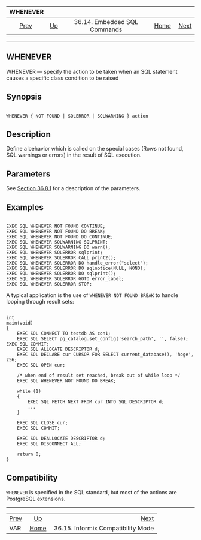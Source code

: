 

|             WHENEVER             |                                                             |                              |                                                       |                                                                         |
| :------------------------------: | :---------------------------------------------------------- | :--------------------------: | ----------------------------------------------------: | ----------------------------------------------------------------------: |
| [Prev](ecpg-sql-var.html "VAR")  | [Up](ecpg-sql-commands.html "36.14. Embedded SQL Commands") | 36.14. Embedded SQL Commands | [Home](index.html "PostgreSQL 17devel Documentation") |  [Next](ecpg-informix-compat.html "36.15. Informix Compatibility Mode") |

***

## WHENEVER

WHENEVER — specify the action to be taken when an SQL statement causes a specific class condition to be raised

## Synopsis

```

WHENEVER { NOT FOUND | SQLERROR | SQLWARNING } action
```

## Description

Define a behavior which is called on the special cases (Rows not found, SQL warnings or errors) in the result of SQL execution.

## Parameters

See [Section 36.8.1](ecpg-errors.html#ECPG-WHENEVER "36.8.1. Setting Callbacks") for a description of the parameters.

## Examples

```

EXEC SQL WHENEVER NOT FOUND CONTINUE;
EXEC SQL WHENEVER NOT FOUND DO BREAK;
EXEC SQL WHENEVER NOT FOUND DO CONTINUE;
EXEC SQL WHENEVER SQLWARNING SQLPRINT;
EXEC SQL WHENEVER SQLWARNING DO warn();
EXEC SQL WHENEVER SQLERROR sqlprint;
EXEC SQL WHENEVER SQLERROR CALL print2();
EXEC SQL WHENEVER SQLERROR DO handle_error("select");
EXEC SQL WHENEVER SQLERROR DO sqlnotice(NULL, NONO);
EXEC SQL WHENEVER SQLERROR DO sqlprint();
EXEC SQL WHENEVER SQLERROR GOTO error_label;
EXEC SQL WHENEVER SQLERROR STOP;
```

A typical application is the use of `WHENEVER NOT FOUND BREAK` to handle looping through result sets:

```

int
main(void)
{
    EXEC SQL CONNECT TO testdb AS con1;
    EXEC SQL SELECT pg_catalog.set_config('search_path', '', false); EXEC SQL COMMIT;
    EXEC SQL ALLOCATE DESCRIPTOR d;
    EXEC SQL DECLARE cur CURSOR FOR SELECT current_database(), 'hoge', 256;
    EXEC SQL OPEN cur;

    /* when end of result set reached, break out of while loop */
    EXEC SQL WHENEVER NOT FOUND DO BREAK;

    while (1)
    {
        EXEC SQL FETCH NEXT FROM cur INTO SQL DESCRIPTOR d;
        ...
    }

    EXEC SQL CLOSE cur;
    EXEC SQL COMMIT;

    EXEC SQL DEALLOCATE DESCRIPTOR d;
    EXEC SQL DISCONNECT ALL;

    return 0;
}
```

## Compatibility

`WHENEVER` is specified in the SQL standard, but most of the actions are PostgreSQL extensions.

***

|                                  |                                                             |                                                                         |
| :------------------------------- | :---------------------------------------------------------: | ----------------------------------------------------------------------: |
| [Prev](ecpg-sql-var.html "VAR")  | [Up](ecpg-sql-commands.html "36.14. Embedded SQL Commands") |  [Next](ecpg-informix-compat.html "36.15. Informix Compatibility Mode") |
| VAR                              |    [Home](index.html "PostgreSQL 17devel Documentation")    |                                      36.15. Informix Compatibility Mode |
